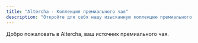 ```yaml
---
title: "Altercha - Коллекция премиального чая"
description: "Откройте для себя нашу изысканную коллекцию премиального чая со всего мира"
---
```


Добро пожаловать в Altercha, ваш источник премиального чая.
